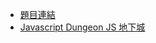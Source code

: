 - [題目連結](https://www.udemy.com/js-underground/)
- [Javascript Dungeon JS 地下城](https://medium.com/javascriptdeugonchallenge)
